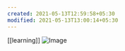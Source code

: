 ```yaml
---
created: 2021-05-13T12:59:58+05:30
modified: 2021-05-13T13:00:14+05:30
---
```

[[learning]]
![Image](image_picker7265451968131580633.jpg)
